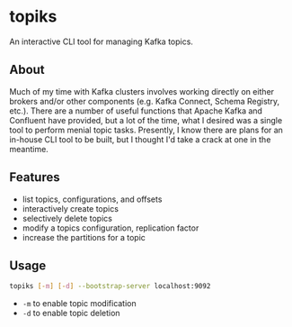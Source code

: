 # topiks

An interactive CLI tool for managing Kafka topics.

## About
Much of my time with Kafka clusters involves working directly on either brokers and/or other components (e.g. Kafka Connect, Schema Registry, etc.). There are a number of useful functions that Apache Kafka and Confluent have provided, but a lot of the time, what I desired was a single tool to perform menial topic tasks. Presently, I know there are plans for an in-house CLI tool to be built, but I thought I'd take a crack at one in the meantime.

## Features
- list topics, configurations, and offsets
- interactively create topics
- selectively delete topics
- modify a topics configuration, replication factor
- increase the partitions for a topic

## Usage
```bash
topiks [-m] [-d] --bootstrap-server localhost:9092
```
- `-m` to enable topic modification
- `-d` to enable topic deletion

